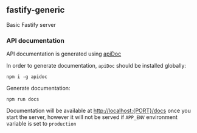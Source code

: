 ## fastify-generic

Basic Fastify server

### API documentation

API documentation is generated using [apiDoc](https://www.npmjs.com/package/apidoc)

In order to generate documentation, `apiDoc` should be installed globally:

```shell script
npm i -g apidoc
```

Generate documentation:

```shell script
npm run docs
```

Documentation will be available at [http://localhost:{PORT}/docs](http://localhost:{PORT}/docs) once you start the server, however it will not be served if `APP_ENV` environment variable is set to `production`
